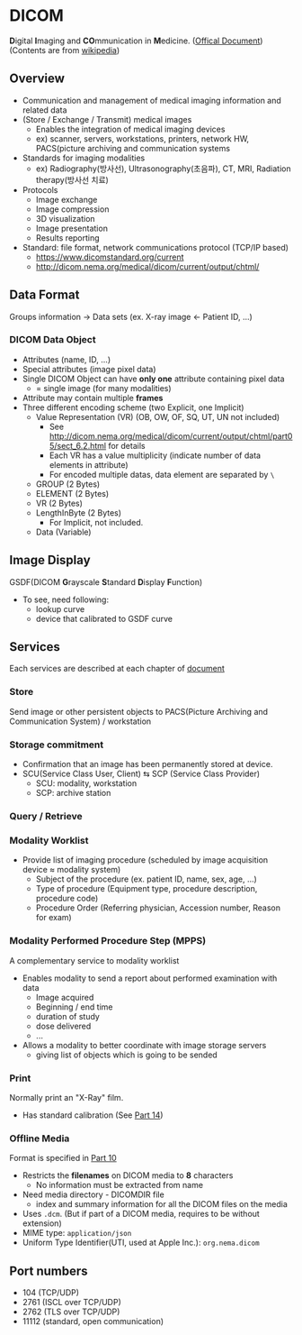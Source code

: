 # DICOM
**D**igital **I**maging and **CO**mmunication in **M**edicine. ([Offical Document](http://dicom.nema.org/medical/dicom/current/output/chtml/))  
(Contents are from [wikipedia](https://en.wikipedia.org/wiki/DICOM))

## Overview
* Communication and management of medical imaging information and related data
* (Store / Exchange / Transmit) medical images
  * Enables the integration of medical imaging devices
  * ex) scanner, servers, workstations, printers, network HW, PACS(picture archiving and communication systems
* Standards for imaging modalities
  * ex) Radiography(방사선), Ultrasonography(초음파), CT, MRI, Radiation therapy(방사선 치료)
* Protocols
  * Image exchange
  * Image compression
  * 3D visualization
  * Image presentation
  * Results reporting
* Standard: file format, network communications protocol (TCP/IP based)
  * https://www.dicomstandard.org/current
  * http://dicom.nema.org/medical/dicom/current/output/chtml/

## Data Format
Groups information &rarr; Data sets (ex. X-ray image &larr; Patient ID, ...)

### DICOM Data Object
* Attributes (name, ID, ...)
* Special attributes (image pixel data)
* Single DICOM Object can have **only one** attribute containing pixel data
  * = single image (for many modalities)
* Attribute may contain multiple **frames**
* Three different encoding scheme (two Explicit, one Implicit)
  * Value Representation (VR) (OB, OW, OF, SQ, UT, UN not included)
    * See http://dicom.nema.org/medical/dicom/current/output/chtml/part05/sect_6.2.html for details
    * Each VR has a value multiplicity (indicate number of data elements in attribute)
    * For encoded multiple datas, data element are separated by `\`
  * GROUP (2 Bytes)
  * ELEMENT (2 Bytes)
  * VR (2 Bytes)
  * LengthInByte (2 Bytes)
    * For Implicit, not included.
  * Data (Variable)

## Image Display
GSDF(DICOM **G**rayscale **S**tandard **D**isplay **F**unction)
* To see, need following:
  * lookup curve
  * device that calibrated to GSDF curve

## Services
Each services are described at each chapter of [document](http://dicom.nema.org/medical/dicom/current/output/chtml/)

### Store
Send image or other persistent objects to PACS(Picture Archiving and Communication System) / workstation

### Storage commitment
* Confirmation that an image has been permanently stored at device.
* SCU(Service Class User, Client) &lrarr; SCP (Service Class Provider)
  * SCU: modality, workstation
  * SCP: archive station

### Query / Retrieve

### Modality Worklist
* Provide list of imaging procedure (scheduled by image acquisition device ≈ modality system)
  * Subject of the procedure (ex. patient ID, name, sex, age, ...)
  * Type of procedure (Equipment type, procedure description, procedure code)
  * Procedure Order (Referring physician, Accession number, Reason for exam)

### Modality Performed Procedure Step (MPPS)
A complementary service to modality worklist
* Enables modality to send a report about performed examination with data
  * Image acquired
  * Beginning / end time
  * duration of study
  * dose delivered
  * ...
* Allows a modality to better coordinate with image storage servers
  * giving list of objects which is going to be sended

### Print
Normally print an "X-Ray" film.
* Has standard calibration (See [Part 14](http://dicom.nema.org/medical/dicom/current/output/chtml/part14/PS3.14.html))

### Offline Media
Format is specified in [Part 10](http://dicom.nema.org/medical/dicom/current/output/chtml/part10/PS3.10.html)
* Restricts the **filenames** on DICOM media to **8** characters
  * No information must be extracted from name
* Need media directory - DICOMDIR file
  * index and summary information for all the DICOM files on the media
* Uses `.dcm`. (But if part of a DICOM media, requires to be without extension)
* MIME type: `application/json`
* Uniform Type Identifier(UTI, used at Apple Inc.): `org.nema.dicom`

## Port numbers
* 104 (TCP/UDP)
* 2761 (ISCL over TCP/UDP)
* 2762 (TLS over TCP/UDP)
* 11112 (standard, open communication)
